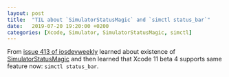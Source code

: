 ```yaml
---
layout: post
title:  "TIL about `SimulatorStatusMagic` and `simctl status_bar`"
date:   2019-07-20 19:20:00 +0200
categories: [Xcode, Simulator, SimulatorStatusMagic, simctl]
---
```

From [issue 413 of iosdevweekly](https://iosdevweekly.com/issues/413#start) learned about existence of [SimulatorStatusMagic](https://github.com/shinydevelopment/SimulatorStatusMagic) and then learned that Xcode 11 beta 4 supports same feature now: `simctl status_bar`.
